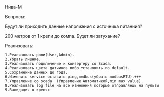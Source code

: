 Нива-М


Вопросы:

Будут ли приходить данные напряжения с источника питаниия?

200 метров от 1 крепи до компа. Будет ли затухание?


Реализовать:

    1.Реализовать роли(User,Admin). 
    2.Убрать лишние.
    3.Реализовать подключение к конвертеру со Scada.
    4.Реализовать цвета датчиков либо установить по default. 
    5.Сохранение данных до года.
    6.Изменить service оставить ping,modbus(убрать modbusRTU).+++
    7.Управление со scada  (Управление Автоматикой,min max value).
    8.Реализовать log file на все изменения которые отправляешь на пульты
    9.Валидация в крепях
